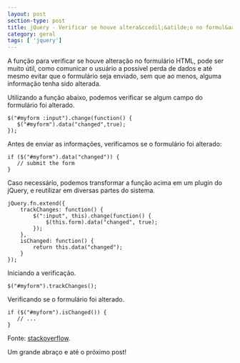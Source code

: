 ```yaml
---
layout: post
section-type: post
title: jQuery - Verificar se houve altera&ccedil;&atilde;o no formul&aacute;rio HTML
category: geral
tags: [ 'jquery']
---
```


A fun&ccedil;&atilde;o para verificar se houve altera&ccedil;&atilde;o no formul&aacute;rio HTML, pode ser muito &uacute;til, como comunicar o usu&aacute;rio a poss&iacute;vel perda de dados e at&eacute; mesmo evitar que o formul&aacute;rio seja enviado, sem que ao menos, alguma informa&ccedil;&atilde;o tenha sido alterada.

Utilizando a fun&ccedil;&atilde;o abaixo, podemos verificar se algum campo do formul&aacute;rio foi alterado.

	$("#myform :input").change(function() {
	   $("#myform").data("changed",true);
	});

Antes de enviar as informa&ccedil;&otilde;es, verificamos se o formul&aacute;rio foi alterado:

	if ($("#myform").data("changed")) {
	   // submit the form
	}

Caso necess&aacute;rio, podemos transformar a fun&ccedil;&atilde;o acima em um plugin do jQuery, e reutilizar em diversas partes do sistema.

	jQuery.fn.extend({
		trackChanges: function() {
			$(":input", this).change(function() {
				$(this.form).data("changed", true);
			});
		},
		isChanged: function() {
			return this.data("changed");
		}
	});

Iniciando a verifica&ccedil;&atilde;o.

	$("#myform").trackChanges();

Verificando se o formul&aacute;rio foi alterado.

	if ($("#myform").isChanged()) {
	   // ...
	}

Fonte: 
<a href="http://stackoverflow.com/questions/959670/generic-way-to-detect-if-html-form-is-edited" target="\_blank">stackoverflow</a>.

Um grande abra&ccedil;o e at&eacute; o pr&oacute;ximo post!